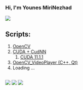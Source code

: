 ### Hi, I'm Younes MiriNezhad 
<a href="https://www.linkedin.com/in/s-younes-mirinezhad/"><img src="https://img.shields.io/badge/LinkedIn-0077B5?style=for-the-badge&logo=linkedin&logoColor=white"></a>

## Scripts: 
1. <a href="https://github.com/younes-mirinezhad/Scrips/tree/main/OpenCV">OpenCV</a>
2. <a href="https://github.com/younes-mirinezhad/Scrips/tree/main/Cuda_CudNN">CUDA + CudNN</a>
    1. <a href="https://github.com/younes-mirinezhad/Scrips/tree/main/Cuda_CudNN/11.1.1">CUDA 11.1.1</a>
3. <a href="https://github.com/younes-mirinezhad/OpenCV_VideoPlayer">OpenCV_VideoPlayer (C++, Qt)</a>
4. Loading ...

##  
<img src="https://github-readme-stats.vercel.app/api/top-langs/?username=younes-mirinezhad" />
<img src="https://github-readme-stats.vercel.app/api?username=younes-mirinezhad" />
<img src="https://github-profile-summary-cards.vercel.app/api/cards/profile-details?username=younes-mirinezhad&theme=vue" />
